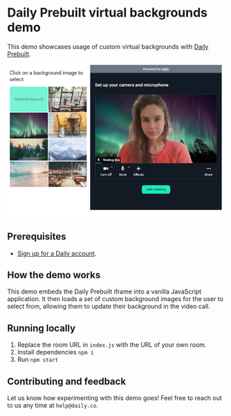 # Daily Prebuilt virtual backgrounds demo

This demo showcases usage of custom virtual backgrounds with [Daily Prebuilt](https://www.daily.co/blog/prebuilt-ui/).

![homescreen](./screenshot.png)

## Prerequisites

- [Sign up for a Daily account](https://dashboard.daily.co/signup).

## How the demo works

This demo embeds the Daily Prebuilt iframe into a vanilla JavaScript application. It then loads a set of custom background images for the user to select from, allowing them to update their background in the video call.

## Running locally

1. Replace the room URL in `index.js` with the URL of your own room.
1. Install dependencies `npm i`
1. Run `npm start`

## Contributing and feedback

Let us know how experimenting with this demo goes! Feel free to reach out to us any time at `help@daily.co`.
